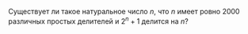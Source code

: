 Существует ли такое натуральное число $n$, что $n$ имеет ровно 2000 различных простых делителей и ${{2}^{n}}+1$  делится на $n$?